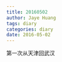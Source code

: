 ```yaml
---
title: 20160502
author: Jaye Huang
tags: diary
categories: diary
date: 2016-05-02
---
```


第一次从天津回武汉
